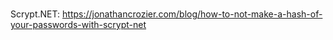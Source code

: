 # 

Scrypt.NET: https://jonathancrozier.com/blog/how-to-not-make-a-hash-of-your-passwords-with-scrypt-net